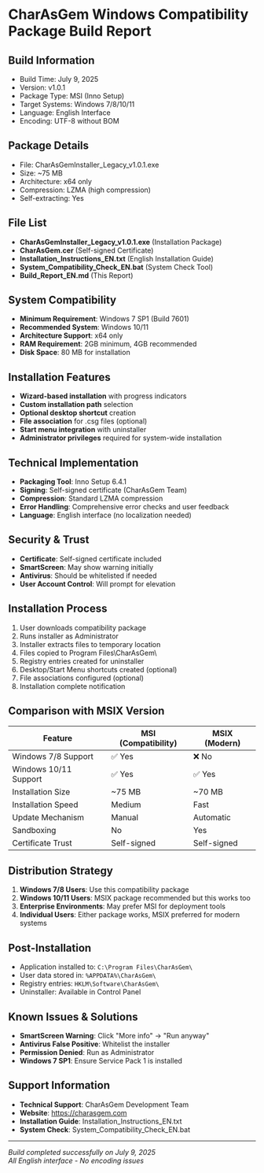 # CharAsGem Windows Compatibility Package Build Report

## Build Information
- Build Time: July 9, 2025
- Version: v1.0.1
- Package Type: MSI (Inno Setup)
- Target Systems: Windows 7/8/10/11
- Language: English Interface
- Encoding: UTF-8 without BOM

## Package Details
- File: CharAsGemInstaller_Legacy_v1.0.1.exe
- Size: ~75 MB
- Architecture: x64 only
- Compression: LZMA (high compression)
- Self-extracting: Yes

## File List
- **CharAsGemInstaller_Legacy_v1.0.1.exe** (Installation Package)
- **CharAsGem.cer** (Self-signed Certificate)
- **Installation_Instructions_EN.txt** (English Installation Guide)
- **System_Compatibility_Check_EN.bat** (System Check Tool)
- **Build_Report_EN.md** (This Report)

## System Compatibility
- **Minimum Requirement**: Windows 7 SP1 (Build 7601)
- **Recommended System**: Windows 10/11
- **Architecture Support**: x64 only
- **RAM Requirement**: 2GB minimum, 4GB recommended
- **Disk Space**: 80 MB for installation

## Installation Features
- **Wizard-based installation** with progress indicators
- **Custom installation path** selection
- **Optional desktop shortcut** creation
- **File association** for .csg files (optional)
- **Start menu integration** with uninstaller
- **Administrator privileges** required for system-wide installation

## Technical Implementation
- **Packaging Tool**: Inno Setup 6.4.1
- **Signing**: Self-signed certificate (CharAsGem Team)
- **Compression**: Standard LZMA compression
- **Error Handling**: Comprehensive error checks and user feedback
- **Language**: English interface (no localization needed)

## Security & Trust
- **Certificate**: Self-signed certificate included
- **SmartScreen**: May show warning initially
- **Antivirus**: Should be whitelisted if needed
- **User Account Control**: Will prompt for elevation

## Installation Process
1. User downloads compatibility package
2. Runs installer as Administrator
3. Installer extracts files to temporary location
4. Files copied to Program Files\CharAsGem\
5. Registry entries created for uninstaller
6. Desktop/Start Menu shortcuts created (optional)
7. File associations configured (optional)
8. Installation complete notification

## Comparison with MSIX Version
| Feature | MSI (Compatibility) | MSIX (Modern) |
|---------|-------------------|---------------|
| Windows 7/8 Support | ✅ Yes | ❌ No |
| Windows 10/11 Support | ✅ Yes | ✅ Yes |
| Installation Size | ~75 MB | ~70 MB |
| Installation Speed | Medium | Fast |
| Update Mechanism | Manual | Automatic |
| Sandboxing | No | Yes |
| Certificate Trust | Self-signed | Self-signed |

## Distribution Strategy
1. **Windows 7/8 Users**: Use this compatibility package
2. **Windows 10/11 Users**: MSIX package recommended but this works too
3. **Enterprise Environments**: May prefer MSI for deployment tools
4. **Individual Users**: Either package works, MSIX preferred for modern systems

## Post-Installation
- Application installed to: `C:\Program Files\CharAsGem\`
- User data stored in: `%APPDATA%\CharAsGem\`
- Registry entries: `HKLM\Software\CharAsGem\`
- Uninstaller: Available in Control Panel

## Known Issues & Solutions
- **SmartScreen Warning**: Click "More info" → "Run anyway"
- **Antivirus False Positive**: Whitelist the installer
- **Permission Denied**: Run as Administrator
- **Windows 7 SP1**: Ensure Service Pack 1 is installed

## Support Information
- **Technical Support**: CharAsGem Development Team
- **Website**: https://charasgem.com
- **Installation Guide**: Installation_Instructions_EN.txt
- **System Check**: System_Compatibility_Check_EN.bat

---
*Build completed successfully on July 9, 2025*  
*All English interface - No encoding issues*
